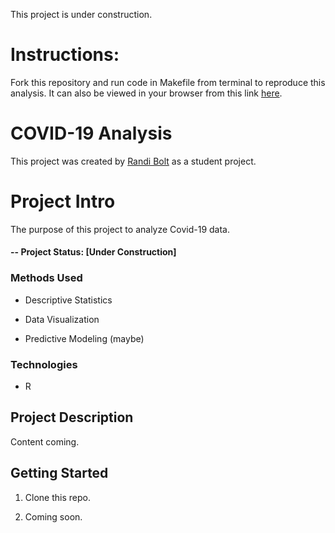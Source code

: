 This project is under construction. 

# Instructions: 
Fork this repository and run code in Makefile from terminal to reproduce this analysis. It can also be viewed in your browser from this link [here](https://rbolt13.github.io/covid19/).

# COVID-19 Analysis
This project was created by [Randi Bolt](https://www.rbolt.me/) as a student project. 

# Project Intro
The purpose of this project to analyze Covid-19 data.

#### -- Project Status: [Under Construction]

### Methods Used

* Descriptive Statistics

* Data Visualization

* Predictive Modeling (maybe)

### Technologies

* R

## Project Description
Content coming. 

## Getting Started 

1. Clone this repo. 

2. Coming soon. 
